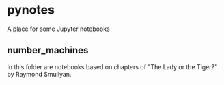 # pynotes
A place for some Jupyter notebooks

## number_machines
In this folder are notebooks based on chapters of "The Lady or the Tiger?" by Raymond Smullyan. 
